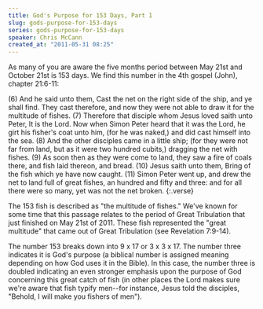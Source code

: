 ```yaml
---
title: God's Purpose for 153 Days, Part 1
slug: gods-purpose-for-153-days
series: gods-purpose-for-153-days
speaker: Chris McCann
created_at: "2011-05-31 08:25"
---
```

As many of you are aware the five months period between May 21st and October 
21st is 153 days. We find this number in the 4th gospel (John), chapter 
21:6-11:

(6) And he said unto them, Cast the net on the right side of the ship, and 
ye shall find. They cast therefore, and now they were not able to draw it 
for the multitude of fishes. (7) Therefore that disciple whom Jesus loved 
saith unto Peter, It is the Lord. Now when Simon Peter heard that it was 
the Lord, he girt his fisher's coat unto him, (for he was naked,) and did 
cast himself into the sea. (8) And the other disciples came in a little 
ship; (for they were not far from land, but as it were two hundred cubits,) 
dragging the net with fishes. (9) As soon then as they were come to land, 
they saw a fire of coals there, and fish laid thereon, and bread. (10) 
Jesus saith unto them, Bring of the fish which ye have now caught. (11) 
Simon Peter went up, and drew the net to land full of great fishes, an 
hundred and fifty and three: and for all there were so many, yet was not 
the net broken. 
{:.verse}

The 153 fish is described as "the multitude of fishes." We've known for 
some time that this passage relates to the period of Great Tribulation 
that just finished on May 21st of 2011. These fish represented the "great 
multitude" that came out of Great Tribulation (see Revelation 7:9-14). 

The number 153 breaks down into 9 x 17 or 3 x 3 x 17. The number three 
indicates it is God's purpose (a biblical number is assigned meaning 
depending on how God uses it in the Bible). In this case, the number three 
is doubled indicating an even stronger emphasis upon the purpose of God 
concerning this great catch of fish (in other places the Lord makes sure 
we're aware that fish typify men--for instance, Jesus told the disciples, 
"Behold, I will make you fishers of men").

